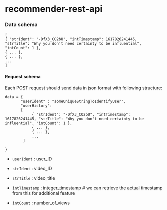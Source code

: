 # recommender-rest-api

### Data schema

```
[
{ "strIdent": "-DfX3_CO2bU", "intTimestamp": 1617826241445, "strTitle": "Why you don't need certainty to be influential", "intCount": 1 },
{ ... },
{ ... },
...
]
```
#### Request schema

Each POST request should send data in json format with following structure:

```
data = {
       "userIdent" : "someUniqueStringToIdentifyUser",
       "userHistory":
       [
            { "strIdent": "-DfX3_CO2bU", "intTimestamp": 1617826241445, "strTitle": "Why you don't need certainty to be influential", "intCount": 1 },
            { ... },
            { ... },
            ...
        ]

}
```

* `userIdent` : user_ID

* `strIdent` : video_ID

* `strTitle` : video_title

* `intTimestamp` : integer_timestamp # we can retrieve the actual timestamp from this for additional feature

* `intCount` : number_of_views

